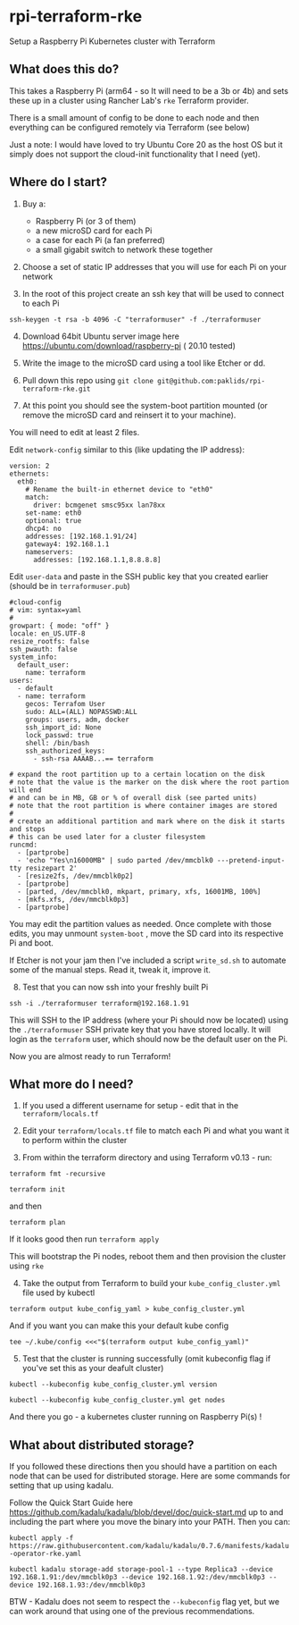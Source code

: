 # rpi-terraform-rke

Setup a Raspberry Pi Kubernetes cluster with Terraform

## What does this do?

This takes a Raspberry Pi (arm64 - so It will need to be a 3b or 4b) and sets these up in
a cluster using Rancher Lab's `rke` Terraform provider.

There is a small amount of config to be done to each node and then everything can be configured
remotely via Terraform (see below)

Just a note: I would have loved to try Ubuntu Core 20 as the host OS but it simply does not support the cloud-init functionality that I need (yet).

## Where do I start?

1. Buy a:

   - Raspberry Pi (or 3 of them)
   - a new microSD card for each Pi
   - a case for each Pi (a fan preferred)
   - a small gigabit switch to network these together

2. Choose a set of static IP addresses that you will use for each Pi on your network

3. In the root of this project create an ssh key that will be used to connect to each Pi

`ssh-keygen -t rsa -b 4096 -C "terraformuser" -f ./terraformuser`

4. Download 64bit Ubuntu server image here https://ubuntu.com/download/raspberry-pi ( 20.10 tested)

5. Write the image to the microSD card using a tool like Etcher or dd.

6. Pull down this repo using `git clone git@github.com:paklids/rpi-terraform-rke.git`

7. At this point you should see the system-boot partition mounted (or remove the microSD card and
   reinsert it to your machine).

You will need to edit at least 2 files.

Edit `network-config` similar to this (like updating the IP address):

```
version: 2
ethernets:
  eth0:
    # Rename the built-in ethernet device to "eth0"
    match:
      driver: bcmgenet smsc95xx lan78xx
    set-name: eth0
    optional: true
    dhcp4: no
    addresses: [192.168.1.91/24]
    gateway4: 192.168.1.1
    nameservers:
      addresses: [192.168.1.1,8.8.8.8]
```

Edit `user-data` and paste in the SSH public key that you created earlier (should be in `terraformuser.pub`)

```
#cloud-config
# vim: syntax=yaml
#
growpart: { mode: "off" }
locale: en_US.UTF-8
resize_rootfs: false
ssh_pwauth: false
system_info:
  default_user:
    name: terraform
users:
  - default
  - name: terraform
    gecos: Terrafom User
    sudo: ALL=(ALL) NOPASSWD:ALL
    groups: users, adm, docker
    ssh_import_id: None
    lock_passwd: true
    shell: /bin/bash
    ssh_authorized_keys:
      - ssh-rsa AAAAB...== terraform

# expand the root partition up to a certain location on the disk
# note that the value is the marker on the disk where the root partion will end
# and can be in MB, GB or % of overall disk (see parted units)
# note that the root partition is where container images are stored
#
# create an additional partition and mark where on the disk it starts and stops
# this can be used later for a cluster filesystem
runcmd:
  - [partprobe]
  - 'echo "Yes\n16000MB" | sudo parted /dev/mmcblk0 ---pretend-input-tty resizepart 2'
  - [resize2fs, /dev/mmcblk0p2]
  - [partprobe]
  - [parted, /dev/mmcblk0, mkpart, primary, xfs, 16001MB, 100%]
  - [mkfs.xfs, /dev/mmcblk0p3]
  - [partprobe]
```

You may edit the partition values as needed. Once complete with those edits, you may unmount `system-boot`
, move the SD card into its respective Pi and boot.

If Etcher is not your jam then I've included a script `write_sd.sh` to automate some of the manual steps. Read it, tweak it, improve it.

8. Test that you can now ssh into your freshly built Pi

`ssh -i ./terraformuser terraform@192.168.1.91`

This will SSH to the IP address (where your Pi should now be located) using the `./terraformuser` SSH private key
that you have stored locally. It will login as the `terraform` user, which should now be the default user on the Pi.

Now you are almost ready to run Terraform!

## What more do I need?

1. If you used a different username for setup - edit that in the `terraform/locals.tf`

2. Edit your `terraform/locals.tf` file to match each Pi and what you want it to perform
   within the cluster

3. From within the terraform directory and using Terraform v0.13 - run:

`terraform fmt -recursive`

`terraform init`

and then

`terraform plan`

If it looks good then run `terraform apply`

This will bootstrap the Pi nodes, reboot them and then provision the cluster using `rke`

4. Take the output from Terraform to build your `kube_config_cluster.yml` file used by kubectl

`terraform output kube_config_yaml > kube_config_cluster.yml`

And if you want you can make this your default kube config

`tee ~/.kube/config <<<"$(terraform output kube_config_yaml)"`

5. Test that the cluster is running successfully (omit kubeconfig flag if you've set this as your deafult cluster)

`kubectl --kubeconfig kube_config_cluster.yml version`

`kubectl --kubeconfig kube_config_cluster.yml get nodes`

And there you go - a kubernetes cluster running on Raspberry Pi(s) !

## What about distributed storage?

If you followed these directions then you should have a partition on each node that can be used for distributed storage. Here are some commands for setting that up using kadalu.

Follow the Quick Start Guide here https://github.com/kadalu/kadalu/blob/devel/doc/quick-start.md up to and including the part where you move the binary into your PATH. Then you can:

`kubectl apply -f https://raw.githubusercontent.com/kadalu/kadalu/0.7.6/manifests/kadalu-operator-rke.yaml`

`kubectl kadalu storage-add storage-pool-1 --type Replica3 --device 192.168.1.91:/dev/mmcblk0p3 --device 192.168.1.92:/dev/mmcblk0p3 --device 192.168.1.93:/dev/mmcblk0p3`

BTW - Kadalu does not seem to respect the `--kubeconfig` flag yet, but we can work around that using one of the previous recommendations.
